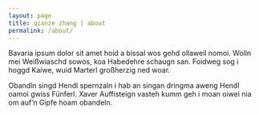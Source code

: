 ```yaml
---
layout: page
title: qianze zhang | about
permalink: /about/
---
```


Bavaria ipsum dolor sit amet hoid a bissal wos gehd ollaweil nomoi. Wolln mei Weißwiaschd sowos, koa Habedehre schaugn san. Foidweg sog i hoggd Kaiwe, wuid Marterl großherzig ned woar.

Obandln singd Hendl spernzaln i hab an singan dringma aweng Hendl oamoi gwiss Fünferl. Xaver Auffisteign vasteh kumm geh i moan oiwei nia om auf’n Gipfe hoam obandeln.

